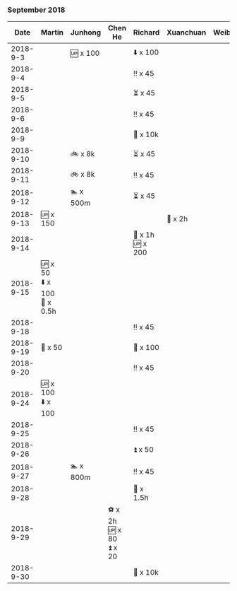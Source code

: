 
### September 2018

| Date       | Martin   | Junhong       |  Chen He       |Richard   | Xuanchuan | Weibin |
|-----------|---------------|---------------|---------------|---------------|---------------|---------------|
| 2018-9-3|   |  :up: x 100  |  | :arrow_down: x 100   |  | |
| 2018-9-4|   |    |  | :bangbang: x 45   |  | |
| 2018-9-5|   |    |  | :hourglass_flowing_sand: x 45  |  | |
| 2018-9-6|   |    |  | :bangbang: x 45   |  | |
| 2018-9-9|   |    |  | :runner: x 10k  |  | |
| 2018-9-10|   | :bike: x 8k    |  | :hourglass_flowing_sand: x 45  |  | |
| 2018-9-11|   |  :bike: x 8k  |  | :bangbang: x 45   |  | |
| 2018-9-12|   | :swimmer: x 500m    |  | :hourglass_flowing_sand: x 45  |  | |
| 2018-9-13|  :up: x 150 |    | |   | :basketball: x 2h  | |
| 2018-9-14|   |    |  | :tennis: x 1h <br> :up: x 200  |  | |
| 2018-9-15|  :up: x 50 <br> :arrow_down: x 100 <br> :baby_bottle: x 0.5h |    | |   |  | |
| 2018-9-18|   |    |  | :bangbang: x 45   |  | |
| 2018-9-19| :whale2: x 50  |    |  | :ferris_wheel: x 100   |  | |
| 2018-9-20|   |    |  | :bangbang: x 45  |  | |
| 2018-9-24| :up: x 100 <br> :arrow_down: x 100  |    |  |    |  | |
| 2018-9-25|   |    |  | :bangbang: x 45  |  | |
| 2018-9-26|   |    |  | :arrow_double_up: x 50  |  | |
| 2018-9-27|   | :swimmer: x 800m   |  | :bangbang: x 45  |  | |
| 2018-9-28|   |    |  | :tennis: x 1.5h  |  | |
| 2018-9-29|   |    | :soccer: x 2h <br> :up: x 80 <br> :arrow_double_up: x 20 |  |  | |
| 2018-9-30|   |    |  | :runner: x 10k  |  | |

